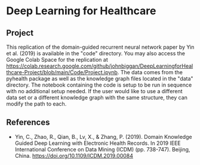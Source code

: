 # Deep Learning for Healthcare
## Project

This replication of the domain-guided recurrent neural network paper by Yin et al. (2019) is available in the "code" directory. You may also access the Google Colab Space for the replication at https://colab.research.google.com/github/johnbiggan/DeepLearningforHealthcare-Project/blob/main/Code/Project.ipynb. The data comes from the pyhealth package as well as the knowledge graph files located in the "data" directory. The notebook containing the code is setup to be run in sequence with no additional setup needed. If the user would like to use a different data set or a different knowledge graph with the same structure, they can modify the path to each.

## References
* Yin, C., Zhao, R., Qian, B., Lv, X., & Zhang, P. (2019). Domain Knowledge Guided Deep Learning with Electronic Health Records. In 2019 IEEE International Conference on Data Mining (ICDM) (pp. 738-747). Beijing, China. https://doi.org/10.1109/ICDM.2019.00084
